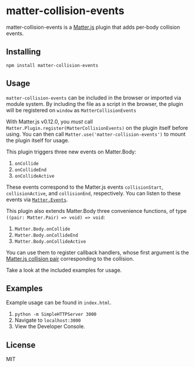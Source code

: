 # matter-collision-events

matter-collision-events is a [Matter.js](https://github.com/liabru/matter-js) plugin that adds per-body collision events.

## Installing

`npm install matter-collision-events`

## Usage

`matter-collision-events` can be included in the browser or imported via module system. By including the file as a script in the browser, the plugin will be registered on `window` as `MatterCollisionEvents`

With Matter.js v0.12.0, you *must* call `Matter.Plugin.register(MatterCollisionEvents)` on the plugin itself before using. You can then call `Matter.use('matter-collision-events')` to mount the plugin itself for usage.

This plugin triggers three new events on Matter.Body:

  1. `onCollide`
  2. `onCollideEnd`
  3. `onCollideActive`

These events correspond to the Matter.js events `collisionStart`, `collisionActive`, and `collisionEnd`, respectively. You can listen to these events via [`Matter.Events`](http://brm.io/matter-js/docs/classes/Events.html#method_on).

This plugin also extends Matter.Body three convenience functions, of type `((pair: Matter.Pair) => void) => void`:

  1. `Matter.Body.onCollide`
  2. `Matter.Body.onCollideEnd`
  3. `Matter.Body.onCollideActive`

You can use them to register callback handlers, whose first argument is the [Matter.js collision pair](http://brm.io/matter-js/docs/classes/Pair.html) corresponding to the collision.

Take a look at the included examples for usage.

## Examples

Example usage can be found in `index.html`.

1. `python -m SimpleHTTPServer 3000`
2. Navigate to `localhost:3000`
3. View the Developer Console.

## License

MIT
